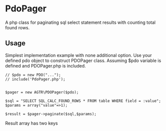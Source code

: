 # PdoPager
A php class for paginating sql select statement results with counting total found rows.

## Usage
Simplest implementation example with none additional option.
Use your defined pdo object to construct PDOPager class. Assuming $pdo variable is defined and PDOPager.php is included.

    // $pdo = new PDO("...");
    // include('PdoPager.php');
  
    
    $pager = new AGTR\PDOPager($pdo);

    $sql = "SELECT SQL_CALC_FOUND_ROWS * FROM table WHERE field = :value";
    $params = array("value"=>1);

    $result = $pager->paginate($sql,$params);
  
  Result array has two keys 
